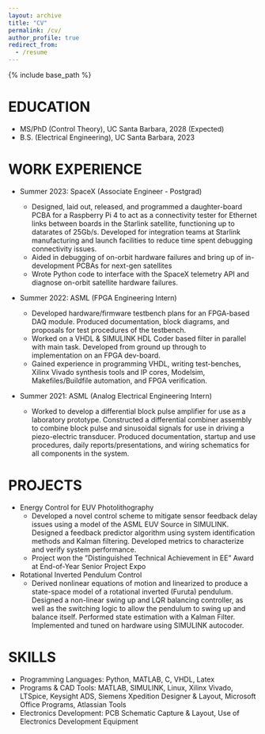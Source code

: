 ```yaml
---
layout: archive
title: "CV"
permalink: /cv/
author_profile: true
redirect_from:
  - /resume
---
```


{% include base_path %}

EDUCATION
======
* MS/PhD (Control Theory), UC Santa Barbara, 2028 (Expected)
* B.S. (Electrical Engineering), UC Santa Barbara, 2023

WORK EXPERIENCE
======
* Summer 2023: SpaceX (Associate Engineer - Postgrad)
  * Designed, laid out, released, and programmed a daughter-board PCBA for a Raspberry Pi 4 to act as a connectivity tester for Ethernet links between boards in the Starlink satellite, functioning up to datarates of 25Gb/s. Developed for integration teams at Starlink manufacturing and launch facilities to reduce time spent debugging connectivity issues.
  * Aided in debugging of on-orbit hardware failures and bring up of in-development PCBAs for next-gen satellites
  * Wrote Python code to interface with the SpaceX telemetry API and diagnose on-orbit satellite hardware failures.

* Summer 2022: ASML (FPGA Engineering Intern)
  * Developed hardware/firmware testbench plans for an FPGA-based DAQ module. Produced documentation, block diagrams, and proposals for test procedures of the testbench.
  * Worked on a VHDL & SIMULINK HDL Coder based filter in parallel with main task. Developed from ground up through to implementation on an FPGA dev-board.
  * Gained experience in programming VHDL, writing test-benches, Xilinx Vivado synthesis tools and IP cores, Modelsim, Makefiles/Buildfile automation, and FPGA verification.

* Summer 2021: ASML (Analog Electrical Engineering Intern)
  * Worked to develop a differential block pulse amplifier for use as a laboratory prototype. Constructed a differential combiner assembly to combine block pulse and sinusoidal signals for use in driving a piezo-electric transducer. Produced documentation, startup and use procedures, daily reports/presentations, and wiring schematics for all components in the system.

PROJECTS
======
* Energy Control for EUV Photolithography
  * Developed a novel control scheme to mitigate sensor feedback delay issues using a model of the ASML EUV Source in SIMULINK. Designed a feedback predictor algorithm using system identification methods and Kalman filtering. Developed metrics to characterize and verify system performance.
  * Project won the ”Distinguished Technical Achievement in EE” Award at End-of-Year Senior Project Expo
* Rotational Inverted Pendulum Control
  * Derived nonlinear equations of motion and linearized to produce a state-space model of a rotational inverted (Furuta) pendulum. Designed a non-linear swing up and LQR balancing controller, as well as the switching logic to allow the pendulum to swing up and balance itself. Performed state estimation with a Kalman Filter. Implemented and tuned on hardware using SIMULINK autocoder.
  
SKILLS
======
* Programming Languages: Python, MATLAB, C, VHDL, Latex
* Programs & CAD Tools: MATLAB, SIMULINK, Linux, Xilinx Vivado, LTSpice, Keysight ADS, Siemens Xpedition Designer & Layout, Microsoft Office Programs, Atlassian Tools
* Electronics Development: PCB Schematic Capture & Layout, Use of Electronics Development Equipment



<!-- Publications
======
  <ul>{% for post in site.publications %}
    {% include archive-single-cv.html %}
  {% endfor %}</ul>
  
Talks
======
  <ul>{% for post in site.talks %}
    {% include archive-single-talk-cv.html %}
  {% endfor %}</ul>
  
Teaching
======
  <ul>{% for post in site.teaching %}
    {% include archive-single-cv.html %}
  {% endfor %}</ul>
  
Service and leadership
======
* Currently signed in to 43 different slack teams -->
